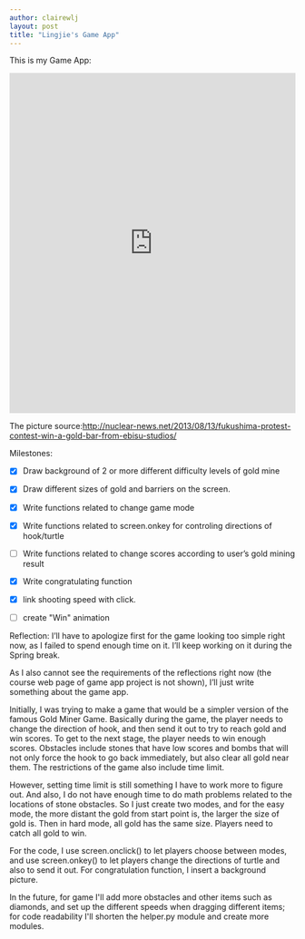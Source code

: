 ```yaml
---
author: clairewlj
layout: post
title: "Lingjie's Game App"
---
```


This is my Game App:
<iframe src="https://trinket.io/embed/python/622f893d28" width="100%" height="600" frameborder="0" marginwidth="0" marginheight="0" allowfullscreen></iframe>

The picture source:http://nuclear-news.net/2013/08/13/fukushima-protest-contest-win-a-gold-bar-from-ebisu-studios/

Milestones:

- [x] Draw background of 2 or more different difficulty levels of gold mine
- [x] Draw different sizes of gold and barriers on the screen.
- [x] Write functions related to change game mode
- [x] Write functions related to screen.onkey for controling directions of hook/turtle 
- [ ] Write functions related to change scores according to user’s gold mining result
- [x] Write congratulating function
- [x] link shooting speed with click. 
- [ ] create "Win" animation


Reflection:
I’ll have to apologize first for the game looking too simple right now, as I failed to spend enough time on it. I’ll keep working on it during the Spring break.

As I also cannot see the requirements of the reflections right now (the course web page of game app project is not shown), I’ll just write something about the game app.

Initially, I was trying to make a game that would be a simpler version of the famous Gold Miner Game. Basically during the game, the player needs to change the direction of hook, and then send it out to try to reach gold and win scores. To get to the next stage, the player needs to win enough scores. Obstacles include stones that have low scores and bombs that will not only force the hook to go back immediately, but also clear all gold near them. The restrictions of the game also include time limit.

However, setting time limit is still something I have to work more to figure out. And also, I do not have enough time to do math problems related to the locations of stone obstacles. So I just create two modes, and for the easy mode, the more distant the gold from start point is, the larger the size of gold is. Then in hard mode, all gold has the same size. Players need to catch all gold to win.

For the code, I use screen.onclick() to let players choose between modes, and use screen.onkey() to let players change the directions of turtle and also to send it out. For congratulation function, I insert a background picture.

In the future, for game I'll add more obstacles and other items such as diamonds, and set up the different speeds when dragging different items; for code readability I'll shorten the helper.py module and create more modules.
